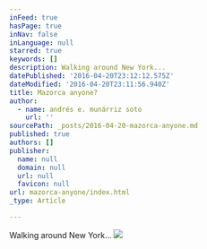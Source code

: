 ```yaml
---
inFeed: true
hasPage: true
inNav: false
inLanguage: null
starred: true
keywords: []
description: Walking around New York...
datePublished: '2016-04-20T23:12:12.575Z'
dateModified: '2016-04-20T23:11:56.940Z'
title: Mazorca anyone?
author:
  - name: andrés e. munárriz soto
    url: ''
sourcePath: _posts/2016-04-20-mazorca-anyone.md
published: true
authors: []
publisher:
  name: null
  domain: null
  url: null
  favicon: null
url: mazorca-anyone/index.html
_type: Article

---
```

Walking around New York...
![](https://the-grid-user-content.s3-us-west-2.amazonaws.com/21610a8e-e8e2-47cf-b213-4c4694d796e5.jpg)